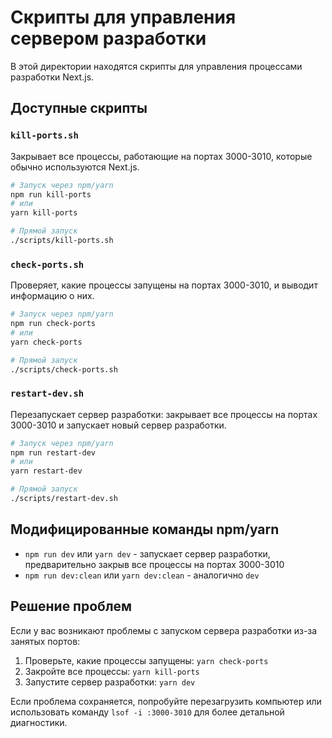 # Скрипты для управления сервером разработки

В этой директории находятся скрипты для управления процессами разработки Next.js.

## Доступные скрипты

### `kill-ports.sh`

Закрывает все процессы, работающие на портах 3000-3010, которые обычно используются Next.js.

```bash
# Запуск через npm/yarn
npm run kill-ports
# или
yarn kill-ports

# Прямой запуск
./scripts/kill-ports.sh
```

### `check-ports.sh`

Проверяет, какие процессы запущены на портах 3000-3010, и выводит информацию о них.

```bash
# Запуск через npm/yarn
npm run check-ports
# или
yarn check-ports

# Прямой запуск
./scripts/check-ports.sh
```

### `restart-dev.sh`

Перезапускает сервер разработки: закрывает все процессы на портах 3000-3010 и запускает новый сервер разработки.

```bash
# Запуск через npm/yarn
npm run restart-dev
# или
yarn restart-dev

# Прямой запуск
./scripts/restart-dev.sh
```

## Модифицированные команды npm/yarn

- `npm run dev` или `yarn dev` - запускает сервер разработки, предварительно закрыв все процессы на портах 3000-3010
- `npm run dev:clean` или `yarn dev:clean` - аналогично `dev`

## Решение проблем

Если у вас возникают проблемы с запуском сервера разработки из-за занятых портов:

1. Проверьте, какие процессы запущены: `yarn check-ports`
2. Закройте все процессы: `yarn kill-ports`
3. Запустите сервер разработки: `yarn dev`

Если проблема сохраняется, попробуйте перезагрузить компьютер или использовать команду `lsof -i :3000-3010` для более детальной диагностики. 